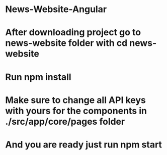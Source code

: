 # News-Website-Angular

# After downloading project go to news-website folder with cd news-website
# Run npm install
# Make sure to change all API keys with yours for the components in ./src/app/core/pages folder
# And you are ready just run npm start
